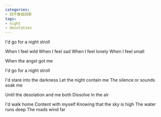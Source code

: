 ```yaml
---
categories:
- 四不像或詩歌
tags:
- night
- desolation
---
```


I'd go for a night stroll

When I feel wild
When I feel sad
When I feel lonely
When I feel small

When the angst got me

I'd go for a night stroll

I'd stare into the darkness
Let the night contain me
The silence or sounds soak me

Until the desolation and me both
Dissolve
In the air

I'd walk home
Content with myself
Knowing that the sky is high
The water runs deep
The roads wind far

